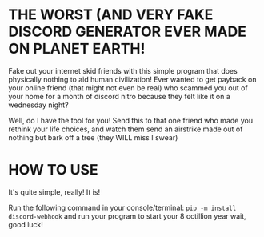 # THE WORST (AND VERY FAKE DISCORD GENERATOR EVER MADE ON PLANET EARTH!
Fake out your internet skid friends with this simple program that does physically nothing to aid human civilization!
Ever wanted to get payback on your online friend (that might not even be real) who scammed you out of your home for a month of discord nitro because they felt like it on a wednesday night?

Well, do I have the tool for you! Send this to that one friend who made you rethink your life choices, and watch them send an airstrike made out of nothing but bark off a tree (they WILL miss I swear)

# HOW TO USE
It's quite simple, really! It is!

Run the following command in your console/terminal:
`pip -m install discord-webhook`
and run your program to start your 8 octillion year wait, good luck!

